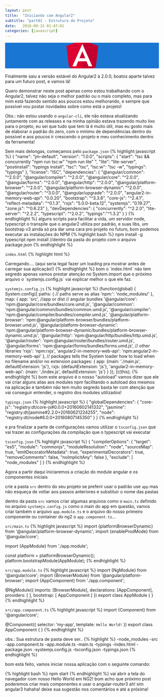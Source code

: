 ```yaml
---
layout: post
title:  "Iniciando com Angular2"
subtitle: "part01 - Estrutura do Projeto"
date:   2016-09-15 01:47:01
categories: [javascript]
---
```

![Iniciando com Angular2](/assets/img/iniciando-com-angular2.png)

Finalmente saiu a versão estável do Angular2 à 2.0.0, boatos aparte talvez para um futuro post, e vamos lá!

Quero demonstrar neste post apenas como estou trabalhando com o Angular2, talvez não seja o melhor padrão ou o mais completo, mas para mim está fazendo sentido aos poucos estou melhorando, e sempre que possível vou postar novidades sobre como está o projeto!

Obs.: não estou usando o `angular-cli`, ele não estava atualizando juntamente com as releases e na minha opinião estava trazendo muito lixo para o projeto, eu sei que tudo que tem lá é muito útil, mas eu gosto mais de elaborar o padrão do zero, com o mínimo de dependências dentro do possível e aos poucos ir crescendo o projeto e meu conhecimento dentro da ferramenta!

Sem mais delongas, começamos pelo `package.json`
{% highlight javascript %}
{
  "name": "jm-default",
  "version": "1.0.0",
  "scripts": {
    "start": "tsc && concurrently \"npm run tsc:w\" \"npm run lite\" ",
    "lite": "lite-server",
    "postinstall": "typings install",
    "tsc": "tsc",
    "tsc:w": "tsc -w",
    "typings": "typings"
  },
  "license": "ISC",
  "dependencies": {
    "@angular/common": "^2.0.0",
    "@angular/compiler": "^2.0.0",
    "@angular/core": "^2.0.0",
    "@angular/forms": "^2.0.0",
    "@angular/http": "^2.0.0",
    "@angular/platform-browser": "^2.0.0",
    "@angular/platform-browser-dynamic": "^2.0.0",
    "@angular/router": "^3.0.0",
    "@angular/upgrade": "^2.0.0",
    "angular2-in-memory-web-api": "0.0.20",
    "bootstrap": "^3.3.6",
    "core-js": "^2.4.1",
    "reflect-metadata": "^0.1.3",
    "rxjs": "5.0.0-beta.12",
    "systemjs": "0.19.27",
    "zone.js": "^0.6.23"
  },
  "devDependencies": {
    "concurrently": "^2.2.0",
    "lite-server": "^2.2.2",
    "typescript": "^2.0.2",
    "typings":"^1.3.2"
  }
}
{% endhighlight %}
alguns scripts para facilitar a vida, um servidor node, typescript o transpile que o angular2 utiliza por padrão, e suas libs, um bootstrap v3 ainda só pra dar uma cara pro projeto no futuro, bom podemos executar as instalações do NPM
{% highlight bash %}
npm install -g typescript
npm install //dentro da pasta do projeto com o arquivo package.json
{% endhighlight %}

`index.html`
{% highlight html %}
<!DOCTYPE html>
<html>
    <head>
        <meta http-equiv="X-UA-Compatible" content="IE=Edge">
        <meta charset="UTF-8">
        <title>Jhon Mike - Default Angular2</title>
        <link rel="icon" href="assets/img/favicon.png">
        <meta name="viewport" content="width=device-width, initial-scale=1">
        <link rel="stylesheet" href="node_modules/bootstrap/dist/css/bootstrap.min.css">
        <!-- 1. Load libraries -->
        <!-- Polyfill(s) for older browsers -->
        <script src="node_modules/core-js/client/shim.min.js"></script>
        <script src="node_modules/zone.js/dist/zone.js"></script>
        <script src="node_modules/reflect-metadata/Reflect.js"></script>
        <script src="node_modules/systemjs/dist/system.src.js"></script>
        <!-- 2. Configure SystemJS -->
        <script src="systemjs.config.js"></script>
        <script>
            System.import('app').catch(function(err){ console.error(err); });
        </script>
    </head>
    <!-- 3. Display the application -->
    <body>
        <my-app>
            Carregando.... (aqui seria legal fazer um loading pra mostrar antes de carregar sua aplicação!)
        </my-app>
    </body>
</html>
{% endhighlight %}
bom o `index.html` não tem segredo apenas vamos prestar atenção no System.import que o próximo arquivo o `systemjs.config.js` vai explicar melhor o que ele faz.

`systemjs.config.js`
{% highlight javascript %}
(function(global) {
    System.config({
        paths: {
            // paths serve as alias
            'npm:': 'node_modules/'
        },
        map: {
            app: 'src', //app or dist
            // angular bundles
            '@angular/core': 'npm:@angular/core/bundles/core.umd.js',
            '@angular/common': 'npm:@angular/common/bundles/common.umd.js',
            '@angular/compiler': 'npm:@angular/compiler/bundles/compiler.umd.js',
            '@angular/platform-browser': 'npm:@angular/platform-browser/bundles/platform-browser.umd.js',
            '@angular/platform-browser-dynamic': 'npm:@angular/platform-browser-dynamic/bundles/platform-browser-dynamic.umd.js',
            '@angular/http': 'npm:@angular/http/bundles/http.umd.js',
            '@angular/router': 'npm:@angular/router/bundles/router.umd.js',
            '@angular/forms': 'npm:@angular/forms/bundles/forms.umd.js',
            // other libraries
            'rxjs':                       'npm:rxjs',
            'angular2-in-memory-web-api': 'npm:angular2-in-memory-web-api'
        },
        // packages tells the System loader how to load when no filename and/or no extension
        packages: {
            app: {main: './main.js', defaultExtension: 'js'},
            rxjs: {defaultExtension: 'js'},
            'angular2-in-memory-web-api': {main: './index.js', defaultExtension: 'js'}
        }
    });
})(this);
{% endhighlight %}
bom este arquivo é o nosso "autoload" vamos dizer que ele vai criar alguns alias aos modules npm facilitando o autoload dos mesmos na aplicação e também não tem muito segredo basta ler com atenção que vai conseguir entender, o registro dos modules utilizados!

`typings.json`
{% highlight javascript %}
{
    "globalDependencies": {
        "core-js": "registry:dt/core-js#0.0.0+20160602141332",
        "jasmine": "registry:dt/jasmine#2.2.0+20160621224255",
        "node": "registry:dt/node#6.0.0+20160807145350"
    }
}
{% endhighlight %}

e pra finalizar a parte de configurações vamos utilizar o `tsconfig.json` que vai trazer as configurações da compilação que o typescript vai executar

`tsconfig.json`
{% highlight javascript %}
{
    "compilerOptions": {
        "target": "es5",
        "module": "commonjs",
        "moduleResolution": "node",
        "sourceMap": true,
        "emitDecoratorMetadata": true,
        "experimentalDecorators": true,
        "removeComments": false,
        "noImplicitAny": false
    },
    "exclude": [
        "node_modules"
    ]
}
{% endhighlight %}

Agora a partir daqui iniciaremos a criação do module angular e os componentes iniciais

crie a pasta `src` dentro do seu projeto se preferir usar o padrão use `app` mas não esqueça de voltar aos passos anteriores e substituir o nome das pastas

dentro da pasta `src` vamos criar algumas arquivos como o `main.ts` definido no arquivo `systemjs.config.js` como o main do app em questão, vamos criar também o arquivo `app.module.ts` e o arquivo do nosso primeiro componente ou container do ng2 o `app.component.ts`...

`src/main.ts`
{% highlight javascript %}
import {platformBrowserDynamic} from '@angular/platform-browser-dynamic';
import {enableProdMode} from '@angular/core';

import {AppModule} from './app.module';

const platform = platformBrowserDynamic();
platform.bootstrapModule(AppModule);
{% endhighlight %}

`src/app.module.ts`
{% highlight javascript %}
import {NgModule}      from '@angular/core';
import {BrowserModule} from '@angular/platform-browser';
import {AppComponent}  from './app.component';

@NgModule({
    imports: [BrowserModule],
    declarations: [AppComponent],
    providers: [ ],
    bootstrap: [ AppComponent ]
})
export class AppModule { }
{% endhighlight %}

`src/app.component.ts`
{% highlight javascript %}
import {Component} from '@angular/core';

@Component({
    selector: 'my-app',
    template: `Hello World!`
})
export class AppComponent { }
{% endhighlight %}

obs.: Sua estrutura de pasta deve ser..
{% highlight %}
-node_modules
-src
    -app.component.ts
    -app.module.ts
    -main.ts
-typings
-index.html
-package.json
-systemjs.config.js
-tsconfig.json
-typings.json
{% endhighlight %}

bom está feito, vamos iniciar nossa aplicação com o seguinte comando:

{% highlight bash %}
npm start
{% endhighlight %}
vai abrir a tela do navegador com nosso Hello World em NG2! bom acho que próximo post poderemos criar mais componentes e usar o angular-router3 ah! sim angular3 hahaha! deixe sua sugestão nos comentários e até a próxima!
